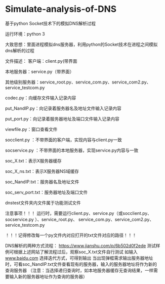 # Simulate-analysis-of-DNS
基于python Socket技术下的模拟DNS解析过程

运行环境：python 3

大致思想：里面进程模拟dns服务器，利用python的Socket技术在进程之间模拟dns解析的过程

文件描述：
客户端：client.py(带界面

本地服务器：service.py（带界面）

其他级别服务器：service_root.py、service_com.py、service_com2.py、service_testcom.py

codec.py：向缓存文件输入记录内容

put_NandIP.py：向记录着服务器名及地址文件输入记录内容

put_port.py：向记录着服务器地址及端口文件输入记录内容

viewfile.py：窗口查看文件

socclient.py ：不带界面的客户端，实现内容与client.py一致

socservice.py ：不带界面的本地服务器，实现service.py内容与一致

soc_X.txt：表示X服务器缓存

soc_X_ns.txt：表示X服务器NS域缓存

soc_NandIP.txt：服务器名及地址文件

soc_serv_port.txt：服务器地址及端口文件


dnstest文件夹内文件属于功能测试文件

注意事项！！！
运行时，需要运行client.py、service.py（或socclient.py、socservice.py ）、service_root.py、
service_com.py、service_com2.py、service_testcom.py

！！！记得修改每一个py文件内对应打开的txt文件对应的路径！！！

DNS解析的两种方式流程： https://www.jianshu.com/p/6b502d0f2ede
测试样例可根据上述网站了解流程过后，观察soc_X.txt文件自行测试
如输入 www.baidu.com 选择迭代方式，可得到输出
当出现弹框需求输出服务器地址时，可看soc_NandIP.txt文件查看现有的服务器，输入的服务器地址将作为新的查询服务器
（注意：当选择递归查询时，如本地服务器缓存无查询结果，一样需要输入新的服务器地址作为查询的服务器）



